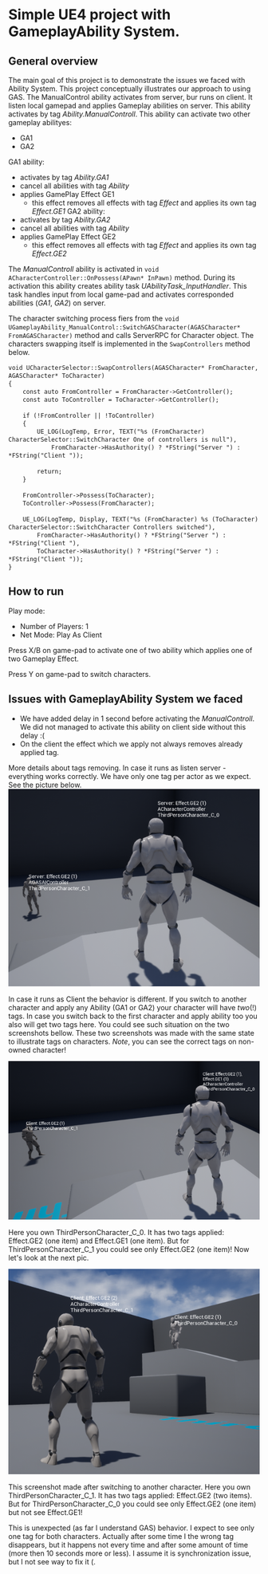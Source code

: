 Simple UE4 project with GameplayAbility System.
================================================

General overview
----------------

The main goal of this project is to demonstrate the issues we faced with Ability System. This project conceptually illustrates our approach to using GAS.
The ManualControl ability activates from server, bur runs on client. It listen local gamepad and applies Gameplay abilities on server. This ability activates by tag *Ability.ManualControll*. This ability can activate two other gameplay abilityes:
- GA1
- GA2

GA1 ability:
- activates by tag *Ability.GA1*
- cancel all abilities with tag *Ability* 
- applies GamePlay Effect GE1
    - this effect removes all effects with tag *Effect* and applies its own tag *Effect.GE1*
GA2 ability:
- activates by tag *Ability.GA2*
- cancel all abilities with tag *Ability* 
- applies GamePlay Effect GE2
    - this effect removes all effects with tag *Effect* and applies its own tag *Effect.GE2*

The *ManualControll* ability is activated in `void ACharacterController::OnPossess(APawn* InPawn)` method.
During its activation this ability creates ability task *UAbilityTask_InputHandler*. This task handles input from local game-pad and activates corresponded abilities (*GA1*, *GA2*) on server.

The character switching process fiers from the `void UGameplayAbility_ManualControl::SwitchGASCharacter(AGASCharacter* FromAGASCharacter)` method and calls ServerRPC for Character object. The characters swapping itself is implemented in the `SwapControllers` method below.

```
void UCharacterSelector::SwapControllers(AGASCharacter* FromCharacter, AGASCharacter* ToCharacter)
{
    const auto FromController = FromCharacter->GetController();
    const auto ToController = ToCharacter->GetController();

    if (!FromController || !ToController)
    {
        UE_LOG(LogTemp, Error, TEXT("%s (FromCharacter) CharacterSelector::SwitchCharacter One of controllers is null"),
            FromCharacter->HasAuthority() ? *FString("Server ") : *FString("Client "));

        return;
    }

    FromController->Possess(ToCharacter);
    ToController->Possess(FromCharacter);

    UE_LOG(LogTemp, Display, TEXT("%s (FromCharacter) %s (ToCharacter) CharacterSelector::SwitchCharacter Controllers switched"),
        FromCharacter->HasAuthority() ? *FString("Server ") : *FString("Client "),
        ToCharacter->HasAuthority() ? *FString("Server ") : *FString("Client "));
}
```

How to run
----------

Play mode:
- Number of Players: 1
- Net Mode: Play As Client

Press X/B on game-pad to activate one of two ability which applies one of two Gameplay Effect.

Press Y on game-pad  to switch characters.

Issues with GameplayAbility System we faced
-------------------------------------------

- We have added delay in 1 second before activating the *ManualControll*. We did not managed to activate this ability on client side without this delay :(
- On the client the effect which we apply not always removes already applied tag.

More details about tags removing. In case it runs as listen server - everything works correctly. We have only one tag per actor as we expect. See the picture below.
![Listen server](./misc/screenshots/OnePlayer_ListenServer.png)

In case it runs as Client the behavior is different.
If you switch to another character and apply any Ability (GA1 or GA2) your character will have *two*(!) tags. In case you switch back to the first character and apply ability too you also will get two tags here. You could see such situation on the two screenshots bellow. These two screenshots was made with the same state to illustrate tags on characters. *Note*, you can see the correct tags on non-owned character!

![Listen server](./misc/screenshots/OnePlayer_Client_02.png)

Here you own ThirdPersonCharacter_C_0. It has two tags applied: Effect.GE2 (one item) and Effect.GE1 (one item). But for ThirdPersonCharacter_C_1 you could see only Effect.GE2 (one item)! Now let's look at the next pic.

![Listen server](./misc/screenshots/OnePlayer_Client_03.png)

This screenshot made after switching to another character.
Here you own ThirdPersonCharacter_C_1. It has two tags applied: Effect.GE2 (two items). But for ThirdPersonCharacter_C_0 you could see only Effect.GE2 (one item) but not see Effect.GE1!

This is unexpected (as far I understand GAS) behavior. I expect to see only one tag for both characters. Actually after some time I the wrong tag disappears, but it happens not every time and after some amount of time (more then 10 seconds more or less). I assume it is synchronization issue, but I not see way to fix it (.
